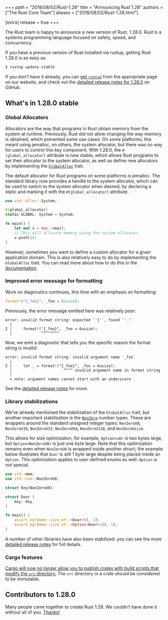+++
path = "2018/08/02/Rust-1.28"
title = "Announcing Rust 1.28"
authors = ["The Rust Core Team"]
aliases = ["2018/08/02/Rust-1.28.html"]

[extra]
release = true
+++

The Rust team is happy to announce a new version of Rust, 1.28.0. Rust is a
systems programming language focused on safety, speed, and concurrency.

If you have a previous version of Rust installed via rustup, getting Rust
1.28.0 is as easy as:

```bash
$ rustup update stable
```

If you don't have it already, you can [get `rustup`][install] from the
appropriate page on our website, and check out the [detailed release notes for
1.28.0][notes] on GitHub.

[install]: https://www.rust-lang.org/install.html
[notes]: https://github.com/rust-lang/rust/blob/master/RELEASES.md#version-1280-2018-08-02

## What's in 1.28.0 stable

### Global Allocators

Allocators are the way that programs in Rust obtain memory from the system at
runtime. Previously, Rust did not allow changing the way memory is obtained,
which prevented some use cases. On some platforms, this meant using jemalloc, on
others, the system allocator, but there was no way for users to control this key
component. With 1.28.0, the `#[global_allocator]` attribute is now stable, which
allows Rust programs to set their allocator to the system allocator, as well as
define new allocators by implementing the [`GlobalAlloc`] trait.

The default allocator for Rust programs on some platforms is jemalloc. The
standard library now provides a handle to the system allocator, which can be
used to switch to the system allocator when desired, by declaring a static and
marking it with the `#[global_allocator]` attribute.

```rust
use std::alloc::System;

#[global_allocator]
static GLOBAL: System = System;

fn main() {
    let mut v = Vec::new();
    // This will allocate memory using the system allocator.
    v.push(1);
}
```

However, sometimes you want to define a custom allocator for a given application
domain. This is also relatively easy to do by implementing the `GlobalAlloc`
trait. You can read more about how to do this in the [documentation].

[`GlobalAlloc`]: https://doc.rust-lang.org/stable/std/alloc/trait.GlobalAlloc.html
[documentation]: https://doc.rust-lang.org/stable/std/alloc/trait.GlobalAlloc.html

### Improved error message for formatting

Work on diagnostics continues, this time with an emphasis on formatting:

```rust
format!("{_foo}", _foo = 6usize);
```

Previously, the error message emitted here was relatively poor:

```
error: invalid format string: expected `'}'`, found `'_'`
  |
2 |     format!("{_foo}", _foo = 6usize);
  |             ^^^^^^^^
```

Now, we emit a diagnostic that tells you the specific reason the format string
is invalid:

```
error: invalid format string: invalid argument name `_foo`
  |
2 |     let _ = format!("{_foo}", _foo = 6usize);
  |                       ^^^^ invalid argument name in format string
  |
  = note: argument names cannot start with an underscore
```

See the [detailed release notes][notes] for more.

### Library stabilizations

We've already mentioned the stabilization of the `GlobalAlloc` trait, but
another important stabilization is the [`NonZero`] number types. These are wrappers
around the standard unsigned integer types: `NonZeroU8`, `NonZeroU16`,
`NonZeroU32`, `NonZeroU64`, `NonZeroU128`, and `NonZeroUsize`.

This allows for size optimization, for example, `Option<u8>` is two bytes large,
but `Option<NonZeroU8>` is just one byte large. Note that this optimization
remains even when `NonZeroU8` is wrapped inside another struct; the example
below illustrates that `Door` is still 1 byte large despite being placed inside
an `Option`. This optimization applies to user-defined enums as well: `Option`
is not special.

```rust
use std::mem;
use std::num::NonZeroU8;

struct Key(NonZeroU8);

struct Door {
    key: Key,
}

fn main() {
    assert_eq!(mem::size_of::<Door>(), 1);
    assert_eq!(mem::size_of::<Option<Door>>(), 1);
}
```

A number of other libraries have also been stabilized: you can see the more
[detailed release notes][notes] for full details.

[`NonZero`]: https://doc.rust-lang.org/stable/std/num/index.html

### Cargo features

[Cargo will now no longer allow you to publish crates with build scripts that
modify the `src` directory.][cargo/5584] The `src` directory in a crate should be
considered to be immutable.

[cargo/5584]: https://github.com/rust-lang/cargo/pull/5584/

## Contributors to 1.28.0

Many people came together to create Rust 1.28. We couldn't have done it
without all of you. [Thanks!](https://thanks.rust-lang.org/rust/1.28.0)
